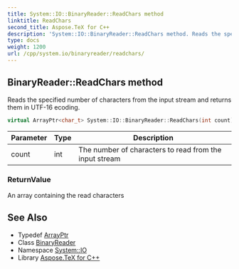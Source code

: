 ```yaml
---
title: System::IO::BinaryReader::ReadChars method
linktitle: ReadChars
second_title: Aspose.TeX for C++
description: 'System::IO::BinaryReader::ReadChars method. Reads the specified number of characters from the input stream and returns them in UTF-16 ecoding in C++.'
type: docs
weight: 1200
url: /cpp/system.io/binaryreader/readchars/
---
```

## BinaryReader::ReadChars method


Reads the specified number of characters from the input stream and returns them in UTF-16 ecoding.

```cpp
virtual ArrayPtr<char_t> System::IO::BinaryReader::ReadChars(int count)
```


| Parameter | Type | Description |
| --- | --- | --- |
| count | int | The number of characters to read from the input stream |

### ReturnValue

An array containing the read characters

## See Also

* Typedef [ArrayPtr](../../../system/arrayptr/)
* Class [BinaryReader](../)
* Namespace [System::IO](../../)
* Library [Aspose.TeX for C++](../../../)
